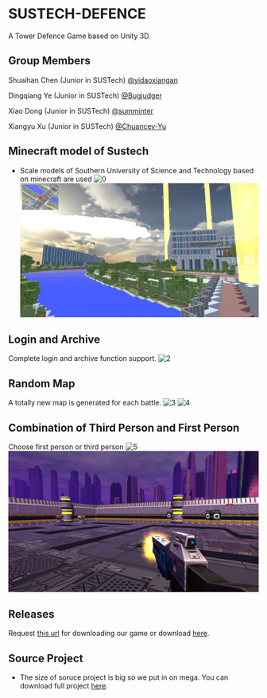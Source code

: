 ﻿# SUSTECH-DEFENCE

A Tower Defence Game based on Unity 3D.

## Group Members

Shuaihan Chen (Junior in SUSTech) [@yidaoxiangan](https://github.com/yidaoxiangan)

Dingqiang Ye (Junior in SUSTech) [@Bugjudger](https://github.com/Bugjudger)

Xiao Dong (Junior in SUSTech) [@summinter](https://github.com/summinter)

Xiangyu Xu (Junior in SUSTech) [@Chuancey-Yu](https://github.com/Chuancey-Yu)


## Minecraft model of Sustech

+ Scale models of Southern University of Science and Technology based on minecraft are used
![0](images/pic0.png)
![1](images/pic1.png)

## Login and Archive

Complete login and archive function support.
![2](images/pic2.png)

## Random Map

A totally new map is generated for each battle.
![3](images/pic3.png)
![4](images/pic4.png)

## Combination of Third Person and First Person

Choose first person or third person
![5](images/pic5.png)
![6](images/pic6.png)

## Releases
Request [this url](https://github.com/yidaoxiangan/SUSTECH-DEFENCE/releases) for downloading our game or download [here](https://mega.nz/file/k0ZjSC6S#QVyoEhCwvyfTe0clOwG7P8sZh4Gzvg6mPxNgldvGgXM).

## Source Project
+ The size of soruce project is big so we put in on mega. You can download full project [here](https://mega.nz/file/AkBFHYoY#yKWCv1aHj6tMZx1TLwTCFiTNOCVwKEodf26mLfT2rgk).
